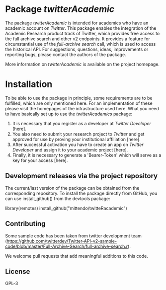 
# Package *twitterAcademic*

The package *twitterAcademic* is intended for academics who have an academic account on *Twitter*.
This package enables the integration of the Academic Research product track of Twitter, which provides free access to the full archive search and other v2 endpoints. It provides a feature for circumstantial use of the *full-archive search* call, which is used to access the historical API. For suggestions, questions, ideas, improvements or reporting bugs, please contact the authors of the package. 

More information on *twitterAcademic* is available on the project homepage.        



#  Installation

To be able to use the package in principle, some requirements are to be fulfilled, which are only mentioned here. For an implementation of these please visit the homepages of the infrastructure used here.  What you need to have basically set up to use the *twitterAcademics* package:   

1. It is necessary that you register as a developer at *Twitter Developer* [here].
2. You also need to submit your research project to *Twitter* and get approved for use by proving your institutional affiliation [here].
3. After successful activation you have to create an app on *Twitter Developer* and assign it to your academic project [here].
4. Finally, it is necessary to generate a 'Bearer-Token' which will serve as a key for your access [here]. 


## Development releases via the project repository

The current/last version of the package can be obtained from the corresponding repository. To install the package directly from GitHub, you can use install_github() from the devtools package:

library(remotes)
install_github("mittendo/twitteRacademic")




## Contributing

Some sample code has been taken from twitter development team (https://github.com/twitterdev/Twitter-API-v2-sample-code/blob/master/Full-Archive-Search/full-archive-search.r).

We welcome pull requests that add meaningful additions to this code.




## License

GPL-3

